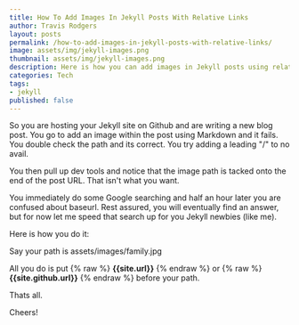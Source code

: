 ```yaml
---
title: How To Add Images In Jekyll Posts With Relative Links
author: Travis Rodgers
layout: posts
permalink: /how-to-add-images-in-jekyll-posts-with-relative-links/
image: assets/img/jekyll-images.png
thumbnail: assets/img/jekyll-images.png
description: Here is how you can add images in Jekyll posts using relative links for sites hosted on Github.
categories: Tech
tags: 
- jekyll
published: false
---
```


So you are hosting your Jekyll site on Github and are writing a new blog post. You go to add an image within the post using Markdown and it fails. You double check the path and its correct. You try adding a leading "/" to no avail.  

You then pull up dev tools and notice that the image path is tacked onto the end of the post URL. That isn't what you want.

You immediately do some Google searching and half an hour later you are confused about baseurl. Rest assured, you will eventually find an answer, but for now let me speed that search up for you Jekyll newbies (like me). 

Here is how you do it:

Say your path is assets/images/family.jpg

All you do is put {% raw %} __{{site.url}}__ {% endraw %} or {% raw %} __{{site.github.url}}__ {% endraw %} before your path. 

Thats all. 

Cheers!